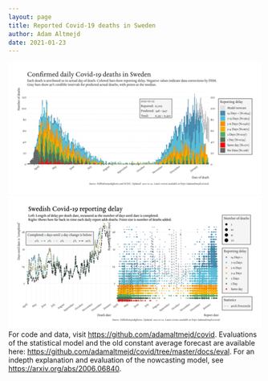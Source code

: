 ```yaml
---
layout: page
title: Reported Covid-19 deaths in Sweden
author: Adam Altmejd
date: 2021-01-23
---
```


![Graph of Swedish Covid-19 deaths with reporting delay.](deaths_lag_sweden_2021-01-23.png "Swedish Covid-19 deaths.")
![Graph of Swedish Covid-19 reporting delay in daily deaths.](lag_trend_sweden_2021-01-23.png "Trend in Swedish Covid-19 mortality reporting delay.")
For code and data, visit <https://github.com/adamaltmejd/covid>.
Evaluations of the statistical model and the old constant average forecast are available here: <https://github.com/adamaltmejd/covid/tree/master/docs/eval>.
For an indepth explanation and evaluation of the nowcasting model, see <https://arxiv.org/abs/2006.06840>.
